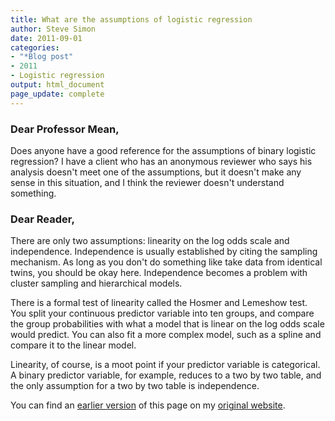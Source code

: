 ```yaml
---
title: What are the assumptions of logistic regression
author: Steve Simon
date: 2011-09-01
categories:
- "*Blog post"
- 2011
- Logistic regression
output: html_document
page_update: complete
---
```


### Dear Professor Mean,

Does anyone have a good reference for the assumptions of binary logistic regression? I have a client who has an anonymous reviewer who says his analysis doesn't meet one of the assumptions, but it doesn't make any sense in this situation, and I think the reviewer doesn't understand something.

<!---More--->

### Dear Reader,

There are only two assumptions: linearity on the log odds scale and independence. Independence is usually established by citing the sampling mechanism. As long as you don't do something like take data from identical twins, you should be okay here. Independence becomes a problem with cluster sampling and hierarchical models.

There is a formal test of linearity called the Hosmer and Lemeshow test. You split your continuous predictor variable into ten groups, and compare the group probabilities with what a model that is linear on the log odds scale would predict. You can also fit a more complex model, such as a spline and compare it to the linear model.

Linearity, of course, is a moot point if your predictor variable is categorical. A binary predictor variable, for example, reduces to a two by two table, and the only assumption for a two by two table is independence.

You can find an [earlier version][sim1] of this page on my [original website][sim2].

[sim1]: http://www.pmean.com/11/LogisticAssumptions.html
[sim2]: http://www.pmean.com/original_site.html
